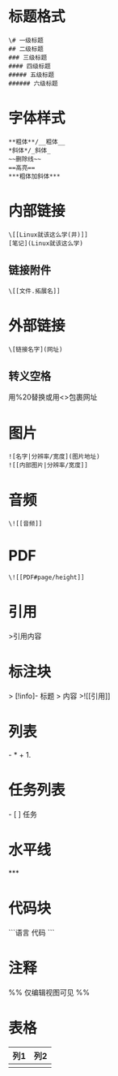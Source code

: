 # 标题格式
    \# 一级标题
	## 二级标题
	### 三级标题
	#### 四级标题
	##### 五级标题
	###### 六级标题

 

# 字体样式
	**粗体**/__粗体__
	*斜体*/_斜体_
	~~删除线~~
	==高亮==
	***粗体加斜体***
# 内部链接
	\[[Linux就该这么学(井)]]
	[笔记](Linux就该这么学)
## 链接附件
	\[[文件.拓展名]]
# 外部链接
	\[链接名字](网址)
## 转义空格
用%20替换或用<>包裹网址
# 图片
	![名字|分辨率/宽度](图片地址)
	![[内部图片|分辨率/宽度]]
# 音频
	\![[音频]]
# PDF
	\![[PDF#page/height]]
# 引用
\>引用内容
# 标注块
\> [!info]- 标题
\> 内容
\>\!\[\[引用]]
# 列表
\-
\*
\+
1.
# 任务列表
\- [ ] 任务
# 水平线
\***
# 代码块
\`\`\`语言
代码
\`\`\`
# 注释
\%%
仅编辑视图可见
\%%
# 表格
| 列1  | 列2  |
| --- | --- |
|     |     |



